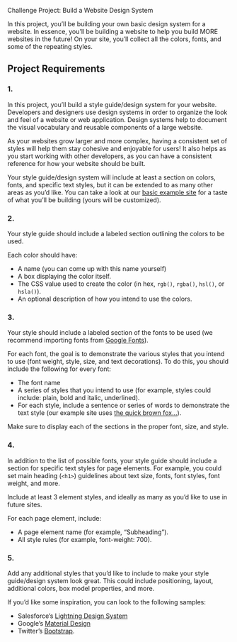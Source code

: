 Challenge Project: Build a Website Design System

In this project, you’ll be building your own basic design system for a website. In essence, you’ll be building a website to help you build MORE websites in the future! On your site, you’ll collect all the colors, fonts, and some of the repeating styles.

## Project Requirements

### 1.
In this project, you’ll build a style guide/design system for your website. Developers and designers use design systems in order to organize the look and feel of a website or web application. Design systems help to document the visual vocabulary and reusable components of a large website.

As your websites grow larger and more complex, having a consistent set of styles will help them stay cohesive and enjoyable for users! It also helps as you start working with other developers, as you can have a consistent reference for how your website should be built.

Your style guide/design system will include at least a section on colors, fonts, and specific text styles, but it can be extended to as many other areas as you’d like. You can take a look at our [basic example site](https://content.codecademy.com/PRO/independent-practice-projects/website-design-system/example/index.html) for a taste of what you’ll be building (yours will be customized).

### 2.
Your style guide should include a labeled section outlining the colors to be used.

Each color should have:
- A name (you can come up with this name yourself)
- A box displaying the color itself. 
- The CSS value used to create the color (in hex, `rgb()`, `rgba()`, `hsl()`, or `hsla()`). 
- An optional description of how you intend to use the colors.

### 3.
Your style should include a labeled section of the fonts to be used (we recommend importing fonts from [Google Fonts](https://fonts.google.com/)).

For each font, the goal is to demonstrate the various styles that you intend to use (font weight, style, size, and text decorations). To do this, you should include the following for every font:
- The font name 
- A series of styles that you intend to use (for example, styles could include: plain, bold and italic, underlined). 
- For each style, include a sentence or series of words to demonstrate the text style (our example site uses [the quick brown fox…](https://en.wikipedia.org/wiki/The_quick_brown_fox_jumps_over_the_lazy_dog)).

Make sure to display each of the sections in the proper font, size, and style.

### 4.
In addition to the list of possible fonts, your style guide should include a section for specific text styles for page elements. For example, you could set main heading (`<h1>`) guidelines about text size, fonts, font styles, font weight, and more.

Include at least 3 element styles, and ideally as many as you’d like to use in future sites.

For each page element, include:
- A page element name (for example, “Subheading”). 
- All style rules (for example, font-weight: 700).

### 5.
Add any additional styles that you’d like to include to make your style guide/design system look great. This could include positioning, layout, additional colors, box model properties, and more.

If you’d like some inspiration, you can look to the following samples:
- Salesforce’s [Lightning Design System](https://lightningdesignsystem.com/utilities/text/)
- Google’s [Material Design](https://material.io/design/)
- Twitter’s [Bootstrap](https://getbootstrap.com/).

